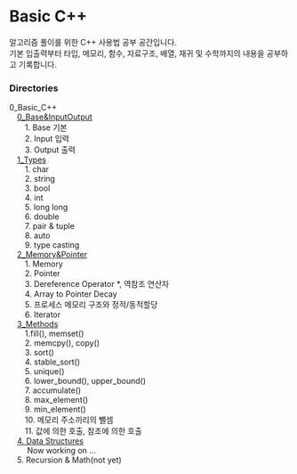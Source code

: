 # Basic C++
알고리즘 풀이를 위한 C++ 사용법 공부 공간입니다.   
기본 입출력부터 타입, 메모리, 함수, 자료구조, 배열, 재귀 및 수학까지의 내용을 공부하고 기록합니다.

### Directories

0_Basic_C++   
&emsp;[0_Base&InputOutput](./0_Base_&_Input_Output/)   
&emsp;&emsp;1. Base 기본   
&emsp;&emsp;2. Input 입력   
&emsp;&emsp;3. Output 출력   
&emsp;[1_Types](./1_Types/)   
&emsp;&emsp;1. char   
&emsp;&emsp;2. string   
&emsp;&emsp;3. bool   
&emsp;&emsp;4. int   
&emsp;&emsp;5. long long   
&emsp;&emsp;6. double   
&emsp;&emsp;7. pair & tuple   
&emsp;&emsp;8. auto   
&emsp;&emsp;9. type casting   
&emsp;[2_Memory&Pointer](./2_Memory_&_Pointer/)   
&emsp;&emsp;1. Memory   
&emsp;&emsp;2. Pointer   
&emsp;&emsp;3. Dereference Operator *, 역참조 연산자   
&emsp;&emsp;4. Array to Pointer Decay   
&emsp;&emsp;5. 프로세스 메모리 구조와 정적/동적할당   
&emsp;&emsp;6. Iterator   
&emsp;[3_Methods](./3_Methods)   
&emsp;&emsp;1.fill(), memset()   
&emsp;&emsp;2. memcpy(), copy()   
&emsp;&emsp;3. sort()   
&emsp;&emsp;4. stable_sort()   
&emsp;&emsp;5. unique()   
&emsp;&emsp;6. lower_bound(), upper_bound()   
&emsp;&emsp;7. accumulate()   
&emsp;&emsp;8. max_element()   
&emsp;&emsp;9. min_element()   
&emsp;&emsp;10. 메모리 주소끼리의 뺄셈   
&emsp;&emsp;11. 값에 의한 호출, 참조에 의한 호출   
&emsp;[4. Data Structures](./4_Data_Structures)   
&emsp;&emsp; Now working on ...   
&emsp;5. Recursion & Math(not yet)
   
